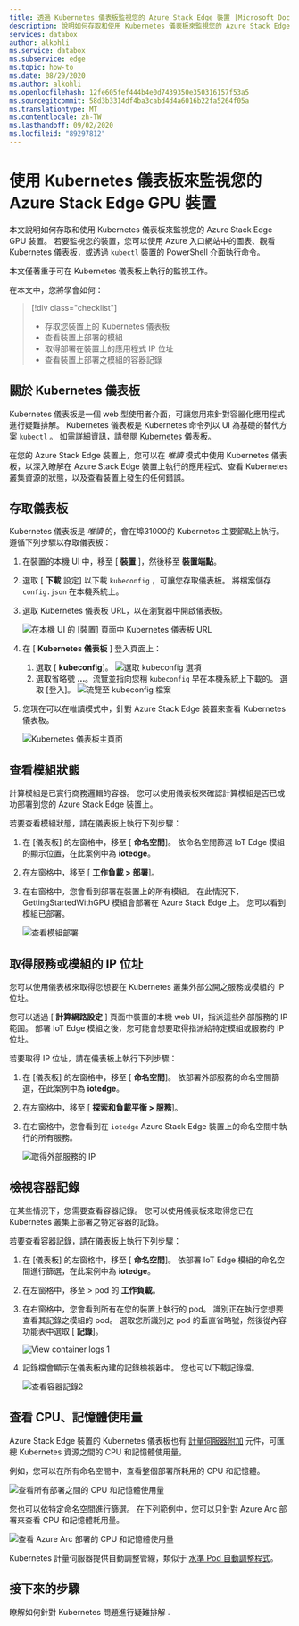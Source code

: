 ```yaml
---
title: 透過 Kubernetes 儀表板監視您的 Azure Stack Edge 裝置 |Microsoft Docs
description: 說明如何存取和使用 Kubernetes 儀表板來監視您的 Azure Stack Edge 裝置。
services: databox
author: alkohli
ms.service: databox
ms.subservice: edge
ms.topic: how-to
ms.date: 08/29/2020
ms.author: alkohli
ms.openlocfilehash: 12fe605fef444b4e0d7439350e350316157f53a5
ms.sourcegitcommit: 58d3b3314df4ba3cabd4d4a6016b22fa5264f05a
ms.translationtype: MT
ms.contentlocale: zh-TW
ms.lasthandoff: 09/02/2020
ms.locfileid: "89297812"
---
```

# <a name="use-kubernetes-dashboard-to-monitor-your-azure-stack-edge-gpu-device"></a>使用 Kubernetes 儀表板來監視您的 Azure Stack Edge GPU 裝置

本文說明如何存取和使用 Kubernetes 儀表板來監視您的 Azure Stack Edge GPU 裝置。 若要監視您的裝置，您可以使用 Azure 入口網站中的圖表、觀看 Kubernetes 儀表板，或透過 `kubectl` 裝置的 PowerShell 介面執行命令。 

本文僅著重于可在 Kubernetes 儀表板上執行的監視工作。

在本文中，您將學會如何：

> [!div class="checklist"]
>
> * 存取您裝置上的 Kubernetes 儀表板
> * 查看裝置上部署的模組
> * 取得部署在裝置上的應用程式 IP 位址
> * 查看裝置上部署之模組的容器記錄


## <a name="about-kubernetes-dashboard"></a>關於 Kubernetes 儀表板

Kubernetes 儀表板是一個 web 型使用者介面，可讓您用來針對容器化應用程式進行疑難排解。 Kubernetes 儀表板是 Kubernetes 命令列以 UI 為基礎的替代方案 `kubectl` 。 如需詳細資訊，請參閱 [Kubernetes 儀表板](https://kubernetes.io/docs/tasks/access-application-cluster/web-ui-dashboard/)。 

在您的 Azure Stack Edge 裝置上，您可以在 *唯讀* 模式中使用 Kubernetes 儀表板，以深入瞭解在 Azure Stack Edge 裝置上執行的應用程式、查看 Kubernetes 叢集資源的狀態，以及查看裝置上發生的任何錯誤。

## <a name="access-dashboard"></a>存取儀表板

Kubernetes 儀表板是 *唯讀* 的，會在埠31000的 Kubernetes 主要節點上執行。 遵循下列步驟以存取儀表板： 

1. 在裝置的本機 UI 中，移至 [ **裝置** ]，然後移至 **裝置端點**。 
1. 選取 [ **下載** 設定] 以下載 `kubeconfig` ，可讓您存取儀表板。 將檔案儲存 `config.json` 在本機系統上。
1. 選取 Kubernetes 儀表板 URL，以在瀏覽器中開啟儀表板。

    ![在本機 UI 的 [裝置] 頁面中 Kubernetes 儀表板 URL](./media/azure-stack-edge-gpu-monitor-kubernetes-dashboard/kubernetes-dashboard-url-local-ui-1.png)

1. 在 [ **Kubernetes 儀表板** ] 登入頁面上：
    
    1. 選取 [ **kubeconfig**]。 
        ![選取 kubeconfig 選項](./media/azure-stack-edge-gpu-monitor-kubernetes-dashboard/kubernetes-dashboard-sign-in-1.png) 
    1. 選取省略號 **...**。流覽並指向您稍 `kubeconfig` 早在本機系統上下載的。 選取 [登入]。
        ![流覽至 kubeconfig 檔案](./media/azure-stack-edge-gpu-monitor-kubernetes-dashboard/kubernetes-dashboard-sign-in-2.png)    

6. 您現在可以在唯讀模式中，針對 Azure Stack Edge 裝置來查看 Kubernetes 儀表板。

    ![Kubernetes 儀表板主頁面](./media/azure-stack-edge-gpu-monitor-kubernetes-dashboard/kubernetes-dashboard-main-page-1.png)

## <a name="view-module-status"></a>查看模組狀態

計算模組是已實行商務邏輯的容器。 您可以使用儀表板來確認計算模組是否已成功部署到您的 Azure Stack Edge 裝置上。

若要查看模組狀態，請在儀表板上執行下列步驟：

1. 在 [儀表板] 的左窗格中，移至 [ **命名空間**]。 依命名空間篩選 IoT Edge 模組的顯示位置，在此案例中為 **iotedge**。
1. 在左窗格中，移至 [ **工作負載 > 部署**]。
1. 在右窗格中，您會看到部署在裝置上的所有模組。 在此情況下，GettingStartedWithGPU 模組會部署在 Azure Stack Edge 上。 您可以看到模組已部署。

    ![查看模組部署](./media/azure-stack-edge-gpu-monitor-kubernetes-dashboard/kubernetes-view-module-deployment-1.png)

 
## <a name="get-ip-address-for-services-or-modules"></a>取得服務或模組的 IP 位址

您可以使用儀表板來取得您想要在 Kubernetes 叢集外部公開之服務或模組的 IP 位址。 

您可以透過 [ **計算網路設定** ] 頁面中裝置的本機 web UI，指派這些外部服務的 IP 範圍。 部署 IoT Edge 模組之後，您可能會想要取得指派給特定模組或服務的 IP 位址。 

若要取得 IP 位址，請在儀表板上執行下列步驟：

1. 在 [儀表板] 的左窗格中，移至 [ **命名空間**]。 依部署外部服務的命名空間篩選，在此案例中為 **iotedge**。
1. 在左窗格中，移至 [ **探索和負載平衡 > 服務**]。
1. 在右窗格中，您會看到在 `iotedge` Azure Stack Edge 裝置上的命名空間中執行的所有服務。

    ![取得外部服務的 IP](./media/azure-stack-edge-gpu-monitor-kubernetes-dashboard/kubernetes-get-ip-external-service-1.png)

## <a name="view-container-logs"></a>檢視容器記錄

在某些情況下，您需要查看容器記錄。 您可以使用儀表板來取得您已在 Kubernetes 叢集上部署之特定容器的記錄。

若要查看容器記錄，請在儀表板上執行下列步驟：

1. 在 [儀表板] 的左窗格中，移至 [ **命名空間**]。 依部署 IoT Edge 模組的命名空間進行篩選，在此案例中為 **iotedge**。
1. 在左窗格中，移至 > pod 的 **工作負載**。
1. 在右窗格中，您會看到所有在您的裝置上執行的 pod。 識別正在執行您想要查看其記錄之模組的 pod。 選取您所識別之 pod 的垂直省略號，然後從內容功能表中選取 [ **記錄**]。

    ![View container logs 1](./media/azure-stack-edge-gpu-monitor-kubernetes-dashboard/kubernetes-view-container-logs-1.png)

1. 記錄檔會顯示在儀表板內建的記錄檢視器中。 您也可以下載記錄檔。

    ![查看容器記錄2](./media/azure-stack-edge-gpu-monitor-kubernetes-dashboard/kubernetes-view-container-logs-1.png)
    

## <a name="view-cpu-memory-usage"></a>查看 CPU、記憶體使用量

Azure Stack Edge 裝置的 Kubernetes 儀表板也有 [計量伺服器附加](https://kubernetes.io/docs/tasks/debug-application-cluster/resource-metrics-pipeline/) 元件，可匯總 Kubernetes 資源之間的 CPU 和記憶體使用量。
 
例如，您可以在所有命名空間中，查看整個部署所耗用的 CPU 和記憶體。 

![查看所有部署之間的 CPU 和記憶體使用量](./media/azure-stack-edge-gpu-monitor-kubernetes-dashboard/view-cpu-memory-all-1.png)

您也可以依特定命名空間進行篩選。 在下列範例中，您可以只針對 Azure Arc 部署來查看 CPU 和記憶體耗用量。  

![查看 Azure Arc 部署的 CPU 和記憶體使用量](./media/azure-stack-edge-gpu-monitor-kubernetes-dashboard/view-cpu-memory-azure-arc-1.png)

Kubernetes 計量伺服器提供自動調整管線，類似于 [水準 Pod 自動調整程式](https://kubernetes.io/docs/tasks/run-application/horizontal-pod-autoscale/)。


## <a name="next-steps"></a>接下來的步驟

瞭解如何針對 Kubernetes 問題進行疑難排解 <!--insert link-->.

